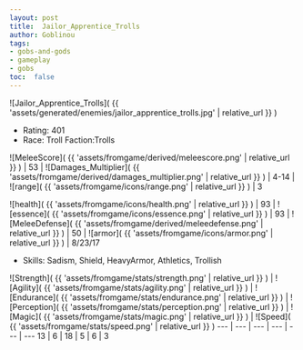```yaml
---
layout: post
title:  Jailor_Apprentice_Trolls
author: Goblinou
tags:
- gobs-and-gods
- gameplay
- gobs
toc:  false
---
```


![Jailor_Apprentice_Trolls]( {{ 'assets/generated/enemies/jailor_apprentice_trolls.jpg' | relative_url }} )
- Rating: 401
- Race: Troll  Faction:Trolls

![MeleeScore]( {{ 'assets/fromgame/derived/meleescore.png' | relative_url }} ) | 53 | ![Damages_Multiplier]( {{ 'assets/fromgame/derived/damages_multiplier.png' | relative_url }} ) | 4-14 | ![range]( {{ 'assets/fromgame/icons/range.png' | relative_url }} ) | 3


![health]( {{ 'assets/fromgame/icons/health.png' | relative_url }} ) | 93 | ![essence]( {{ 'assets/fromgame/icons/essence.png' | relative_url }} ) | 93 | ![MeleeDefense]( {{ 'assets/fromgame/derived/meleedefense.png' | relative_url }} ) | 50 | ![armor]( {{ 'assets/fromgame/icons/armor.png' | relative_url }} ) | 8/23/17

* Skills: Sadism, Shield, HeavyArmor, Athletics, Trollish

![Strength]( {{ 'assets/fromgame/stats/strength.png' | relative_url }} ) | ![Agility]( {{ 'assets/fromgame/stats/agility.png' | relative_url }} ) | ![Endurance]( {{ 'assets/fromgame/stats/endurance.png' | relative_url }} ) | ![Perception]( {{ 'assets/fromgame/stats/perception.png' | relative_url }} ) | ![Magic]( {{ 'assets/fromgame/stats/magic.png' | relative_url }} ) | ![Speed]( {{ 'assets/fromgame/stats/speed.png' | relative_url }} )
--- | --- | --- | --- | --- | ---
13 | 6 | 18 | 5 | 6 | 3

